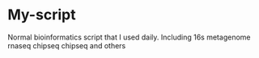 # My-script
Normal bioinformatics script  that I used daily.
Including 16s metagenome rnaseq chipseq chipseq and others
